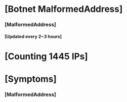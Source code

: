 # [Botnet MalformedAddress]
### [MalformedAddress]
#### [Updated every 2~3 hours]

# [Counting 1445 IPs]

# [Symptoms] 
###   [MalformedAddress]
